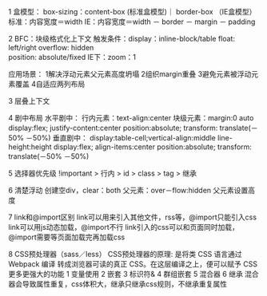 1  盒模型：
  box-sizing：content-box (标准盒模型)｜ border-box （IE盒模型）
  标准：内容宽度＝width
  IE：内容宽度＝width － border － margin － padding

2 BFC：块级格式化上下文
  触发条件：display：inline-block/table
          float: left/right
          overflow: hidden  
          position: absolute/fixed 
          IE下：zoom：1  

  应用场景：
  1解决浮动元素父元素高度坍塌
  2组织margin重叠
  3避免元素被浮动元素覆盖
  4自适应两列布局

3 层叠上下文
  

4 剧中布局
  水平剧中：
  行内元素：text-align:center
  块级元素：margin:0 auto
  display:flex; justify-content:center
  position:absolute; transform: translate(－50% －50%)
  垂直剧中：
  display:table-cell;vertical-align:middle
  line-height:height
  display:flex; align-items:center
  position:absolute; transform: translate(－50% －50%)

5 选择器优先级
  !important > 行内 > id > class > tag > 继承

6 清楚浮动
  创建空div，clear：both
  父元素：over－flow:hidden
  父元素设置高度

7 link和@import区别
  link可以用来引入其他文件，rss等，@import只能引入css
  link可以用js动态加载，@import不行
  link引入的css可以和页面同时加载，@import需要等页面加载完再加载css

8 CSS预处理器（sass／less）
  CSS预处理器的原理: 是将类 CSS 语言通过 Webpack 编译 转成浏览器可读的真正 CSS。在这层编译之上，便可以赋予 CSS 更多更强大的功能
   1 变量使用
   2 嵌套
   3 标识符&
   4 群组嵌套
   5 混合器
   6 继承
   混合器会导致属性重复，css体积大，继承只继承css规则，不继承重复属性
